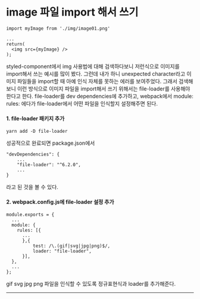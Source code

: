 # image 파일 import 해서 쓰기

```
import myImage from './img/image01.png'

...
return(
  <img src={myImage} />
);
```
styled-component에서 img 사용법에 대해 검색하다보니 저런식으로 이미지를 import해서 쓰는 예시를 많이 봤다. 그런데 내가 하니 unexpected character라고 이미지 파일들을 import할 때 아예 인식 자체를 못하는 에러를 보여주었다. 그래서 검색해보니 이런 방식으로 이미지 파일을 import해서 쓰기 위해서는 file-loader를 사용해야한다고 한다. file-loader를 dev dependencies에 추가하고, webpack에서 module: rules: 에다가 file-loader에서 어떤 파일을 인식할지 설정해주면 된다.  
  
#### 1. file-loader 패키지 추가
```
yarn add -D file-loader
```  
성공적으로 완료되면 package.json에서  
```
"devDependencies": {
    ...
    "file-loader": "^6.2.0",
    ...
}
```
라고 된 것을 볼 수 있다.  
  
#### 2. webpack.config.js에 file-loader 설정 추가
```
module.exports = {
  ...
  module: {
    rules: [{
      ...
      },{
          test: /\.(gif|svg|jpg|png)$/,
          loader: "file-loader",
      }],
  },
  ...
};
```
gif svg jpg png 파일을 인식할 수 있도록 정규표현식과 loader를 추가해준다.  


---

